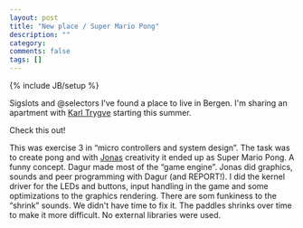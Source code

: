 ```yaml
---
layout: post
title: "New place / Super Mario Pong"
description: ""
category: 
comments: false
tags: []
---
```

{% include JB/setup %}

Sigslots and @selectors
I’ve found a place to live in Bergen. I'm sharing an apartment with [Karl Trygve](http://www.ii.uib.no/~karltk/) starting this summer.

Check this out!


<object type="application/x-shockwave-flash" style="width:640px; height:480px;" data="http://www.youtube.com/v/bmbF94oDBiE"><param name="movie" value="http://www.youtube.com/v/bmbF94oDBiE"/></object>

This was exercise 3 in “micro controllers and system design”. The task was to create pong and with [Jonas](http://jonas.follesoe.no/default.aspx) creativity it ended up as Super Mario Pong. A funny concept. Dagur made most of the “game engine”. Jonas did graphics, sounds and peer programming with Dagur (and REPORT!). I did the kernel driver for the LEDs and buttons, input handling in the game and some optimizations to the graphics rendering.
There are som funkiness to the “shrink” sounds. We didn't have time to fix it. The paddles shrinks over time to make it more difficult.
No external libraries were used.